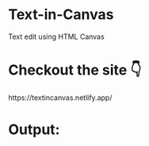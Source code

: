 # Text-in-Canvas                                                    
Text edit using HTML Canvas            
<h1>Checkout the site 👇</h1>                              
https://textincanvas.netlify.app/
<h1>Output:</h1>                                                       

